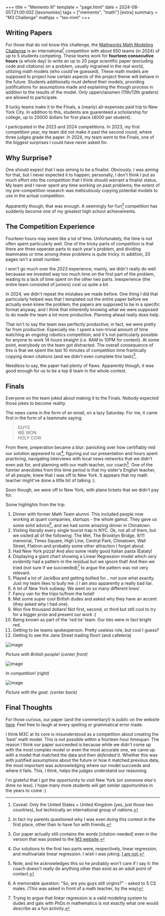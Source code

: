 +++
title = "Memento III"
template = "page.html"
date = 2024-08-05T21:00:00Z
[taxonomies]
tags = ["memento", "math"]
[extra]
summary = "M3 Challenge"
mathjax = "tex-mml"
+++

## Writing Papers
For those that do not know this challenge, the [Mathworks Math Modeling Challenge](https://m3challenge.siam.org/home-page/) is an international[^1] competition with about 650 teams (in 2024) of up to 5 students competing. These teams work for **fourteen consecutive hours** (a whole day) to write an up to 20 page scientific paper (excluding code and citations) on a problem, usually ingrained in the real world, utilizing math models (who could've guessed). These math models are supposed to project how certain aspects of the project theme will behave in the future. Students additionally must defend their models, providing justifications for assumptions made and explaining the though process in addition to the results of the model. Only upperclassmen (11th/12th graders) are allowed to participate.

9 lucky teams make it to the Finals, a (nearly) all-expenses paid trip to New York City. In addition to this, students are guarenteed a scholarship for college, up to 20000 dollars for first place (4000 per student). 

I participated in the 2023 and 2024 competitions. In 2023, my first competition year, my team did not make it past the second round, where three judges grade the paper. In 2024, my team went to the Finals, one of the biggest surprises I could have never asked for.

## Why Surprise?
One should expect that I was aiming to be a finalist. Obviously, I was aiming for that, but I never expected it to happen; personally, I don't think I put as much effort into the competition that I think should warrant a finalist status. My team and I never spent any time working on past problems; the extent of my pre-competition research was meticulously copying potential models to use in the actual competition.

Apparently though, that was enough. A seemingly for-fun[^2] competition has suddenly become one of my greatest high school achievements.

## The Competition Experience
Fourteen hours may seem like a lot of time. Unfortunately, the time is not often spent particularly well. One of the tricky parts of competition is that there are three seperate parts to each year's problem, and dividing teammates or time among these problems is quite tricky. In addition, 20 pages isn't a small number. 

I won't go much over the 2023 experience; mainly, we didn't really do well becauase we invested way too much time on the first part of the problem, leading to a lack of time spent on the other two parts. Inexperience (the entire team consisted of juniors) cost us quite a bit.

In 2024, we didn't repeat the mistakes we made before. One thing I did that particularly helped was that I templated out the entire paper before we actually even knew the problem; the papers are supposed to be in a specific format anyway, and I think that inherently knowing what we were supposed to do made the team a lot more productive. Planning ahead really does help.

That isn't to say the team was perfectly productive; in fact, we were pretty far from productive. Especially me. I spent a non-trivial amount of time watching an ongoing robotics competition; and it's not particularly possible for anyone to work 14 hours straight (i.e. 8AM to 10PM for context). At some point, everybody on the team got distracted. The overall consequence of this is that we spent the last 10 minutes of competition time frantically copying down citations (and we didn't even complete this task)[^3].

Needless to say, the paper had plenty of flaws. Apparently though, it was good enough for us to be a top 6 team in the whole contest.

## Finals
Everyone on the team joked about making it to the Finals. Nobody expected those jokes to become reality.

The news came in the form of an email, on a lazy Saturday. For me, it came first in the form of a teammate saying:

> GUYS\
> WE WON\
> HOLY COW

From there, preperation became a blur: panicking over how certifiably mid our solution appeared to us[^4], figuring out our presentation and hours spent practicing, navigating interviews with local news networks that we didn't even ask for, and planning with our math teacher, our coach[^5]. One of the funnier anecdotes from this time period is that my sister's English teacher, of all people, knew that I was off to New York. It appears that my math teacher might've done a little bit of talking :).

Soon though, we were off to New York, with plane tickets that we didn't pay for.

Some highlights from the trip:

1. Dinner with former Math Team alumni. This included people now working at quant companies, startups - the whole gamut. They gave us some solid advice[^6], and we had some amazing dinner in Chinatown.
2. Visiting literally every single tourist trap in NYC. Ok, not all of them, but we visited all of the following: The Met, The Brooklyn Bridge, 9/11 memorial, Times Square, High Line, Central Park, Chinatown, Wall Street, Flatiron and probably some other attraction I forgot about.
3. Had New York pizza! And also some really good Italian pasta (Eataly)
4. Displaying a giant chart showing a Linear Regression model which *very evidently* had a pattern in the residual but we ignore that! And then we tried (not sure if we succeeded)[^7] to argue the pattern was not very relevant.
5. Played a lot of JackBox and getting bullied for... not sure what exactly. Just my team likes to bully me :( I am also apparently a really bad liar.
6. A lot of New York subway. We went on so many different lines!
7. Fancy van for the trips to/from the hotel!
8. Met some super cool British dudes and asked why they have an accent (they asked why I had one).
9. Won five thousand dollars! Not first, second, or third but still cool to try for a bigger prize and present our work :)
10. Being known as part of the 'red tie' team. Our ties were in fact bright red.
11. Getting to be teams spokesperson. Pretty useless role, but cool I guess?
12. Getting to see the Jane Street trading floor! (and cafeteria)

![image](../../images/british_children.jpeg)

*Picture with British people! (center front)*

![image](../../images/contest.jpeg)

*In competition! (right)*

![image](../../images/goat.jpeg)

*Picture with the goat. (center back)*

## Final Thoughts
For those curious, our paper (and the commentary!) is public on the website [here](https://m3challenge.siam.org/wp-content/uploads/FINALIST_17895.pdf). Feel free to laugh at every spelling or grammatical error made.

I think M3C at its core is misunderstood as a competition about creating the 'best' math model. This is not possible within a fourteen hour timespan. The reason I think our paper succeeded is because while we didn't come up with the most complex model or even the most accurate one, we came up with a model that matched the data and then *defended* it. Whether this was with justified assumptions about the future or how it matched previous data, the most important was acknowledging where our model succeeds and where it fails. This, I think, helps the judges understand our reasoning.

I'm grateful that I got the opportunity to visit New York (on someone else's dime no less). I hope many more students will get similar opportunities in the years to come :)


[^1]: Caveat: Only the United States + United Kingdom (yes, just those two countries), but technically an international group of nations.

[^2]: In fact my parents questioned why I was even doing this contest in the first place, other than to have fun with friends.

[^3]: Our paper actually still contains the words [citation needed] even in the version that was posted to the [M3 website](https://m3challenge.siam.org/wp-content/uploads/FINALIST_17895.pdf).

[^4]: Our solutions to the first two parts were, respectively, linear regression, and multivariate linear regression. I wish I was joking. [I am not](https://m3challenge.siam.org/wp-content/uploads/FINALIST_17895.pdf).

[^5]: Note, and he acknowledges this so he probably won't care if I say it: the coach doesn't really do anything other than exist as an adult point of contact.

[^6]: A memorable question: "So, are you guys still virgins?" - asked to 5 CS males. (This was asked in front of a math teacher, by the way)

[^7]: Trying to argue that linear regression is a valid modeling system to dudes and gals with PhDs in mathematics is not exactly what one would describe as a fun activity.